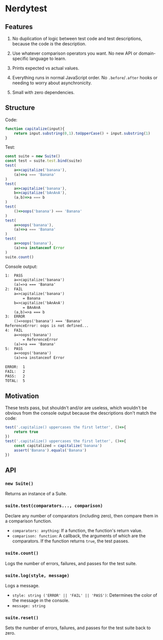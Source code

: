 # Nerdytest

## Features

1. No duplication of logic between test code and test descriptions, because the code _is_ the description.

2. Use whatever comparison operators you want. No new API or domain-specific language to learn.

3. Prints expected vs actual values.

4. Everything runs in normal JavaScript order. No `.before`/`.after` hooks or needing to worry about asynchronicity.

5. Small with zero dependencies.

## Structure

Code: 

```js
function capitalize(input){
	return input.substring(0,1).toUpperCase() + input.substring(1)
}
```

Test:

```js
const suite = new Suite()
const test = suite.test.bind(suite)
test(
	a=>capitalize('banana'),
	(a)=>a === 'Banana'
)
test(
	a=>capitalize('banana'),
	b=>capitalize('bAnAnA'),
	(a,b)=>a === b
)
test(
	()=>oops('banana') === 'Banana'
)
test(
	a=>oops('banana'),
	(a)=>a === 'Banana'
)
test(
	a=>oops('banana'),
	(a)=>a instanceof Error
)
suite.count()
```

Console output:

```txt
1:	PASS
	a=>capitalize('banana')
	(a)=>a === 'Banana'
2:	FAIL
	a=>capitalize('banana')
		= Banana
	b=>capitalize('bAnAnA')
		= BAnAnA
	(a,b)=>a === b
3:	ERROR
	()=>oops('banana') === 'Banana'
ReferenceError: oops is not defined...
4:	FAIL
	a=>oops('banana')
		= ReferenceError
	(a)=>a === 'Banana'
5:	PASS
	a=>oops('banana')
	(a)=>a instanceof Error
	
ERROR:	1
FAIL:	2
PASS:	2
TOTAL:	5
```

## Motivation

These tests pass, but shouldn't and/or are useless, which wouldn't be obvious from the console output because the descriptions don't match the code:

```js
test('.capitalize() uppercases the first letter', ()=>{
	return true
})
test('.capitalize() uppercases the first letter', ()=>{
	const capitalized = capitalize('banana')
	assert('Banana').equals('Banana')
})
```

## API

### `new Suite()`

Returns an instance of a Suite.

### `suite.test(comparators..., comparison)`

Declare any number of comparators (including zero), then compare them in a comparison function.

* `comparators: anything`: If a function, the function's return value.
* `comparison: function`: A callback, the arguments of which are the comparators. If the function returns `true`, the test passes.

### `suite.count()`

Logs the number of errors, failures, and passes for the test suite.

### `suite.log(style, message)`

Logs a message.

* `style: string ('ERROR' || 'FAIL' || 'PASS')`: Determines the color of the message in the console.
* `message: string`

### `suite.reset()`

Sets the number of errors, failures, and passes for the test suite back to zero.